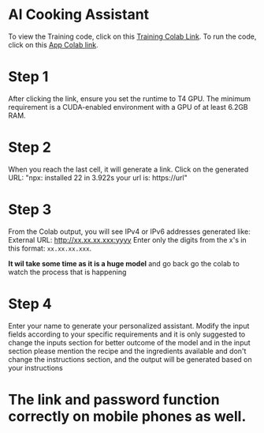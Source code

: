 # AI Cooking Assistant
To view the Training code, click on this [Training Colab Link](https://colab.research.google.com/drive/1_5skvHU6SLixbYyrV6qJ7XAQsGvcAAwN?usp=sharing).
To run the code, click on this [App Colab link](https://colab.research.google.com/drive/1mzdewgIJ-I1WT6ACz8OtnTdf0I4FzgZU?usp=sharing).

# Step 1
After clicking the link, ensure you set the runtime to T4 GPU. The minimum requirement is a CUDA-enabled environment with a GPU of at least 6.2GB RAM.

# Step 2
When you reach the last cell, it will generate a link. Click on the generated URL:
"npx: installed 22 in 3.922s
your url is: https://url"

# Step 3
From the Colab output, you will see IPv4 or IPv6 addresses generated like:
External URL: http://xx.xx.xx.xxx:yyyy
Enter only the digits from the x's in this format: `xx.xx.xx.xxx`.

**It wil take some time as it is a huge model** and go back go the colab to watch the process that is happening

# Step 4
Enter your name to generate your personalized assistant. Modify the input fields according to your specific requirements and it is only suggested to change the inputs section for better outcome of the model and in the input section please mention the recipe and the ingredients available and don't change the instructions section, and the output will be generated based on your instructions

# The link and password function correctly on mobile phones as well.
